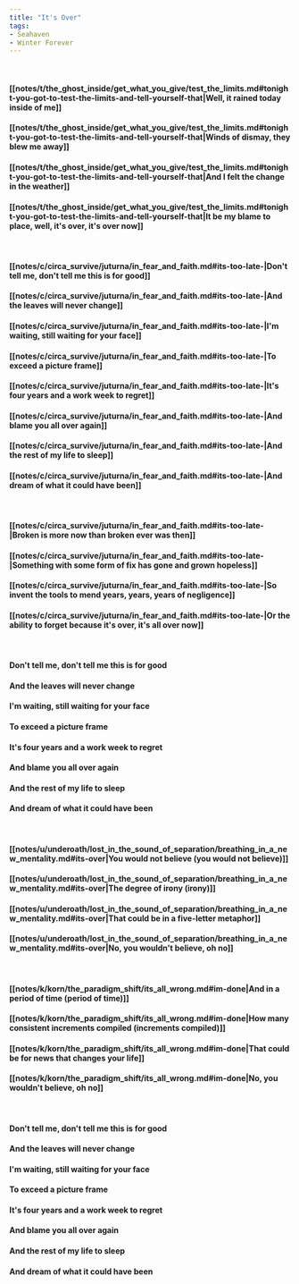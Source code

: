 ```yaml
---
title: "It's Over"
tags:
- Seahaven
- Winter Forever
---
```

&nbsp;
#### [[notes/t/the_ghost_inside/get_what_you_give/test_the_limits.md#tonight-you-got-to-test-the-limits-and-tell-yourself-that|Well, it rained today inside of me]]
#### [[notes/t/the_ghost_inside/get_what_you_give/test_the_limits.md#tonight-you-got-to-test-the-limits-and-tell-yourself-that|Winds of dismay, they blew me away]]
#### [[notes/t/the_ghost_inside/get_what_you_give/test_the_limits.md#tonight-you-got-to-test-the-limits-and-tell-yourself-that|And I felt the change in the weather]]
#### [[notes/t/the_ghost_inside/get_what_you_give/test_the_limits.md#tonight-you-got-to-test-the-limits-and-tell-yourself-that|It be my blame to place, well, it's over, it's over now]]
&nbsp;
#### [[notes/c/circa_survive/juturna/in_fear_and_faith.md#its-too-late-|Don't tell me, don't tell me this is for good]]
#### [[notes/c/circa_survive/juturna/in_fear_and_faith.md#its-too-late-|And the leaves will never change]]
#### [[notes/c/circa_survive/juturna/in_fear_and_faith.md#its-too-late-|I'm waiting, still waiting for your face]]
#### [[notes/c/circa_survive/juturna/in_fear_and_faith.md#its-too-late-|To exceed a picture frame]]
#### [[notes/c/circa_survive/juturna/in_fear_and_faith.md#its-too-late-|It's four years and a work week to regret]]
#### [[notes/c/circa_survive/juturna/in_fear_and_faith.md#its-too-late-|And blame you all over again]]
#### [[notes/c/circa_survive/juturna/in_fear_and_faith.md#its-too-late-|And the rest of my life to sleep]]
#### [[notes/c/circa_survive/juturna/in_fear_and_faith.md#its-too-late-|And dream of what it could have been]]
&nbsp;
#### [[notes/c/circa_survive/juturna/in_fear_and_faith.md#its-too-late-|Broken is more now than broken ever was then]]
#### [[notes/c/circa_survive/juturna/in_fear_and_faith.md#its-too-late-|Something with some form of fix has gone and grown hopeless]]
#### [[notes/c/circa_survive/juturna/in_fear_and_faith.md#its-too-late-|So invent the tools to mend years, years, years of negligence]]
#### [[notes/c/circa_survive/juturna/in_fear_and_faith.md#its-too-late-|Or the ability to forget because it's over, it's all over now]]
&nbsp;
#### Don't tell me, don't tell me this is for good
#### And the leaves will never change
#### I'm waiting, still waiting for your face
#### To exceed a picture frame
#### It's four years and a work week to regret
#### And blame you all over again
#### And the rest of my life to sleep
#### And dream of what it could have been
&nbsp;
#### [[notes/u/underoath/lost_in_the_sound_of_separation/breathing_in_a_new_mentality.md#its-over|You would not believe (you would not believe)]]
#### [[notes/u/underoath/lost_in_the_sound_of_separation/breathing_in_a_new_mentality.md#its-over|The degree of irony (irony)]]
#### [[notes/u/underoath/lost_in_the_sound_of_separation/breathing_in_a_new_mentality.md#its-over|That could be in a five-letter metaphor]]
#### [[notes/u/underoath/lost_in_the_sound_of_separation/breathing_in_a_new_mentality.md#its-over|No, you wouldn't believe, oh no]]
&nbsp;
#### [[notes/k/korn/the_paradigm_shift/its_all_wrong.md#im-done|And in a period of time (period of time)]]
#### [[notes/k/korn/the_paradigm_shift/its_all_wrong.md#im-done|How many consistent increments compiled (increments compiled)]]
#### [[notes/k/korn/the_paradigm_shift/its_all_wrong.md#im-done|That could be for news that changes your life]]
#### [[notes/k/korn/the_paradigm_shift/its_all_wrong.md#im-done|No, you wouldn't believe, oh no]]
&nbsp;
#### Don't tell me, don't tell me this is for good
#### And the leaves will never change
#### I'm waiting, still waiting for your face
#### To exceed a picture frame
#### It's four years and a work week to regret
#### And blame you all over again
#### And the rest of my life to sleep
#### And dream of what it could have been

